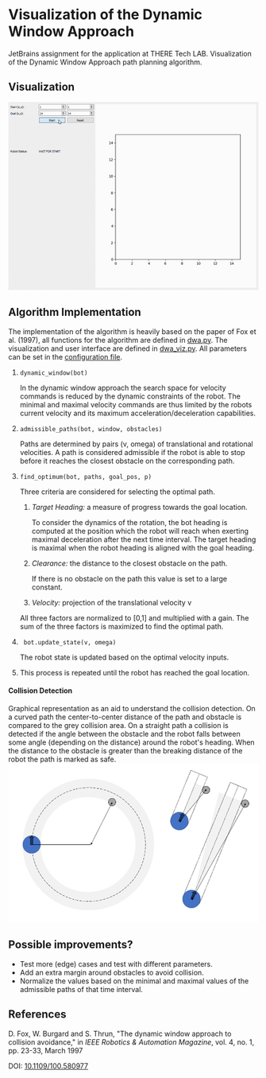 # Visualization of the Dynamic Window Approach
JetBrains assignment for the application at THERE Tech LAB. 
Visualization of the Dynamic Window Approach path planning algorithm. 

## Visualization
![Visualization Example](viz_example.gif)


## Algorithm Implementation
The implementation of the algorithm is heavily based on the paper of Fox et al. (1997), all functions for the algorithm 
are defined in [dwa.py](/dwa.py). The visualization and user interface are defined in [dwa_viz.py](/dwa_viz.py). 
All parameters can be set in the [configuration file](/config.yaml). 

1. ```dynamic_window(bot)```
    
    In the dynamic window approach the search space for velocity commands is reduced 
by the dynamic constraints of the robot. The minimal and maximal velocity commands are 
thus limited by the robots current velocity and its maximum acceleration/deceleration capabilities. 

2. ```admissible_paths(bot, window, obstacles)```

    Paths are determined by pairs (v, omega) of translational and rotational velocities. 
    A path is considered admissible if the robot is able to stop before it reaches the closest
    obstacle on the corresponding path. 
    
3. ```find_optimum(bot, paths, goal_pos, p)```

    Three criteria are considered for selecting the optimal path. 
    
    1. _Target Heading:_ a measure of progress towards the goal location.
     
        To consider the dynamics of the rotation, the bot heading is computed at the position which the robot 
        will reach when exerting maximal deceleration after the next time interval. 
        The target heading is maximal when the robot heading is aligned with the goal heading. 
        
    2. _Clearance:_ the distance to the closest obstacle on the path.
    
        If there is no obstacle on the path this value is set to a large constant. 
        
    3. _Velocity:_ projection of the translational velocity v
    
    All three factors are normalized to [0,1] and multiplied with a gain. 
    The sum of the three factors is maximized to find the optimal path. 
    
 1. ``` bot.update_state(v, omega)```
 
    The robot state is updated based on the optimal velocity inputs. 
 
 1. This process is repeated until the robot has reached the goal location. 

#### Collision Detection
Graphical representation as an aid to understand the collision detection. 
On a curved path the center-to-center distance of the path and obstacle is compared to the grey collision area. 
On a straight path a collision is detected if the angle between the obstacle and the robot falls between some angle 
(depending on the distance) around the robot's heading. When the distance to the obstacle is greater than the breaking
distance of the robot the path is marked as safe. 
![Collision Detection](collision_detection.png)

## Possible improvements?
- Test more (edge) cases and test with different parameters. 
- Add an extra margin around obstacles to avoid collision. 
- Normalize the values based on the minimal and maximal values of the admissible paths of that time interval.


## References
D. Fox, W. Burgard and S. Thrun, "The dynamic window approach to collision avoidance," 
in _IEEE Robotics & Automation Magazine_, vol. 4, no. 1, pp. 23-33, March 1997

DOI: [10.1109/100.580977](https://ieeexplore.ieee.org/document/580977)